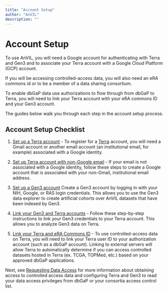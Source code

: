 ```yaml
---
title: "Account Setup"
author: "AnVIL"
description: ""
---
```


# Account Setup

To use AnVIL, you will need a Google account for authenticating with Terra
and Gen3 and to associate your Terra account with a Google Cloud Platform (GCP) account.

If you will be accessing controlled-access data, you will also need
an eRA commons id or to be a member of a data sharing consortium. 

To enable dbGaP data use authorizations to flow through from dbGaP to Terra, you will need to link your Terra account with your eRA commons ID and your
Gen3 account.

The guides below walk you through each step in the account setup process.

## Account Setup Checklist

1. [Set up a Terra account](https://support.terra.bio/hc/en-us/articles/360028235911-How-to-register-for-a-Terra-account) - To register for a [Terra](https://anvil.terra.bio/#workspaces) account, you will need a Gmail account or another email account (an institutional email, for example) associated with a Google identity.

1. [Set up Terra account with non-Google email](https://support.terra.bio/hc/en-us/articles/360029186611-Setting-up-a-Google-account-with-a-non-Google-email) - If your email is not associated with a Google identity, follow these steps to create a Google account that is associated with your non-Gmail, institutional email address.

1. [Set up a Gen3 account](https://gen3.theanvil.io/login) Create a Gen3 account by logging in with your NIH, Google, or RAS login credentials. This allows you to use the Gen3 data explorer to create artificial cohorts over AnVIL datasets that have been indexed by Gen3.

1. [Link your Gen3 and Terra accounts](https://support.terra.bio/hc/en-us/articles/360050390451) - Follow these step-by-step instructions to link your Gen3 credentials to your Terra account. This allows you to analyze Gen3 data on Terra.

1. [Link your Terra and eRA Commons ID](https://support.terra.bio/hc/en-us/articles/360038086332-Linking-Terra-to-External-Servers) - To use controlled-access data on Terra, you will need to link your Terra user ID to your authorization account (such as a dbGaP account). Linking to external servers will allow Terra to automatically determine if you can access controlled datasets hosted in Terra (ex. TCGA, TOPMed, etc.) based on your approved dbGaP applications.


Next, see [Requesting Data Access](/learn/accessing-data/requesting-data-access) for more information about obtaining access to controlled access data and configuring Terra and Gen3 to read your data access privileges from dbGaP or your consortia access control list.  